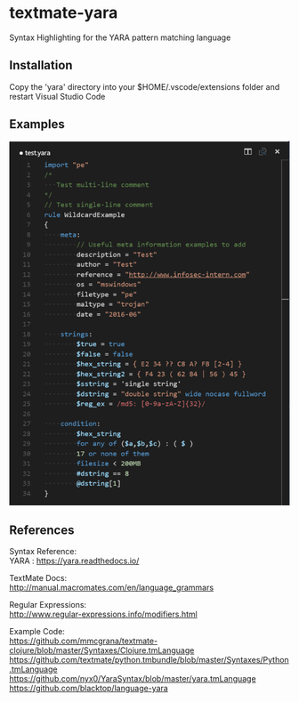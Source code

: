 # textmate-yara
Syntax Highlighting for the YARA pattern matching language

## Installation
Copy the 'yara' directory into your $HOME/.vscode/extensions folder and restart Visual Studio Code

## Examples
![Img as of 29 June 2016](./images/29062016.PNG)

## References
Syntax Reference:<br>
YARA : https://yara.readthedocs.io/

TextMate Docs:<br>
http://manual.macromates.com/en/language_grammars

Regular Expressions:<br>
http://www.regular-expressions.info/modifiers.html

Example Code:<br>
https://github.com/mmcgrana/textmate-clojure/blob/master/Syntaxes/Clojure.tmLanguage
https://github.com/textmate/python.tmbundle/blob/master/Syntaxes/Python.tmLanguage
https://github.com/nyx0/YaraSyntax/blob/master/yara.tmLanguage
https://github.com/blacktop/language-yara
